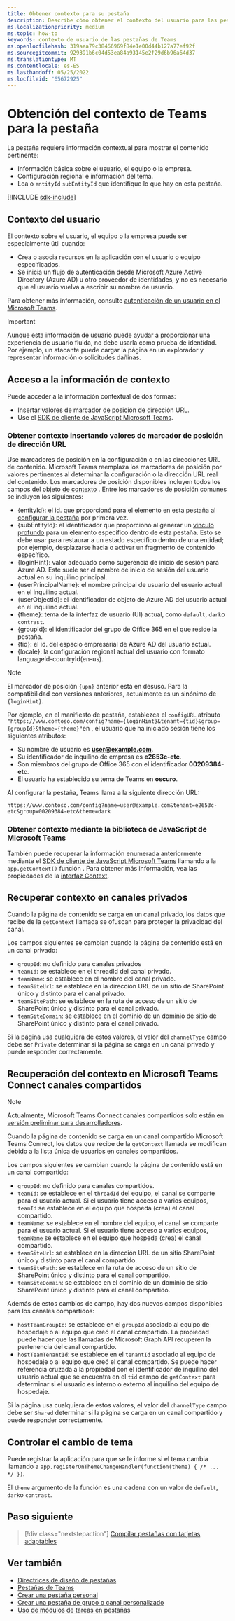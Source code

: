 ```yaml
---
title: Obtener contexto para su pestaña
description: Describe cómo obtener el contexto del usuario para las pestañas
ms.localizationpriority: medium
ms.topic: how-to
keywords: contexto de usuario de las pestañas de Teams
ms.openlocfilehash: 319aea79c38466969f84e1e00d44b127a77ef92f
ms.sourcegitcommit: 929391b6c04d53ea84a93145e2f29d6b96a64d37
ms.translationtype: MT
ms.contentlocale: es-ES
ms.lasthandoff: 05/25/2022
ms.locfileid: "65672925"
---
```

# <a name="get-context-for-your-tab"></a>Obtención del contexto de Teams para la pestaña

La pestaña requiere información contextual para mostrar el contenido pertinente:

* Información básica sobre el usuario, el equipo o la empresa.
* Configuración regional e información del tema.
* Lea o `entityId` `subEntityId` que identifique lo que hay en esta pestaña.

[!INCLUDE [sdk-include](~/includes/sdk-include.md)]

## <a name="user-context"></a>Contexto del usuario

El contexto sobre el usuario, el equipo o la empresa puede ser especialmente útil cuando:

* Crea o asocia recursos en la aplicación con el usuario o equipo especificados.
* Se inicia un flujo de autenticación desde Microsoft Azure Active Directory (Azure AD) u otro proveedor de identidades, y no es necesario que el usuario vuelva a escribir su nombre de usuario.

Para obtener más información, consulte [autenticación de un usuario en el Microsoft Teams](~/concepts/authentication/authentication.md).

> [!IMPORTANT]
> Aunque esta información de usuario puede ayudar a proporcionar una experiencia de usuario fluida, no debe usarla como prueba de identidad.  Por ejemplo, un atacante puede cargar la página en un explorador y representar información o solicitudes dañinas.

## <a name="access-context-information"></a>Acceso a la información de contexto

Puede acceder a la información contextual de dos formas:

* Insertar valores de marcador de posición de dirección URL.
* Use el [SDK de cliente de JavaScript Microsoft Teams](/javascript/api/overview/msteams-client).

### <a name="get-context-by-inserting-url-placeholder-values"></a>Obtener contexto insertando valores de marcador de posición de dirección URL

Use marcadores de posición en la configuración o en las direcciones URL de contenido. Microsoft Teams reemplaza los marcadores de posición por valores pertinentes al determinar la configuración o la dirección URL real del contenido. Los marcadores de posición disponibles incluyen todos los campos del objeto [de contexto](/javascript/api/@microsoft/teams-js/microsoftteams.context?view=msteams-client-js-1.12.1&preserve-view=true) . Entre los marcadores de posición comunes se incluyen los siguientes:

* {entityId}: el id. que proporcionó para el elemento en esta pestaña al [configurar la pestaña](~/tabs/how-to/create-tab-pages/configuration-page.md) por primera vez.
* {subEntityId}: el identificador que proporcionó al generar un [vínculo profundo](~/concepts/build-and-test/deep-links.md) para un elemento específico dentro de esta pestaña. Esto se debe usar para restaurar a un estado específico dentro de una entidad; por ejemplo, desplazarse hacia o activar un fragmento de contenido específico.
* {loginHint}: valor adecuado como sugerencia de inicio de sesión para Azure AD. Este suele ser el nombre de inicio de sesión del usuario actual en su inquilino principal.
* {userPrincipalName}: el nombre principal de usuario del usuario actual en el inquilino actual.
* {userObjectId}: el identificador de objeto de Azure AD del usuario actual en el inquilino actual.
* {theme}: tema de la interfaz de usuario (UI) actual, como `default`, `dark`o `contrast`.
* {groupId}: el identificador del grupo de Office 365 en el que reside la pestaña.
* {tid}: el id. del espacio empresarial de Azure AD del usuario actual.
* {locale}: la configuración regional actual del usuario con formato languageId-countryId(en-us).

> [!NOTE]
> El marcador de posición `{upn}` anterior está en desuso. Para la compatibilidad con versiones anteriores, actualmente es un sinónimo de `{loginHint}`.

Por ejemplo, en el manifiesto de pestaña, establezca el `configURL` atributo `"https://www.contoso.com/config?name={loginHint}&tenant={tid}&group={groupId}&theme={theme}"`en , el usuario que ha iniciado sesión tiene los siguientes atributos:

* Su nombre de usuario es **user@example.com**.
* Su identificador de inquilino de empresa es **e2653c-etc**.
* Son miembros del grupo de Office 365 con el identificador **00209384-etc**.
* El usuario ha establecido su tema de Teams en **oscuro**.

Al configurar la pestaña, Teams llama a la siguiente dirección URL:

`https://www.contoso.com/config?name=user@example.com&tenant=e2653c-etc&group=00209384-etc&theme=dark`

### <a name="get-context-by-using-the-microsoft-teams-javascript-library"></a>Obtener contexto mediante la biblioteca de JavaScript de Microsoft Teams

También puede recuperar la información enumerada anteriormente mediante el [SDK de cliente de JavaScript Microsoft Teams](/javascript/api/overview/msteams-client) llamando a la `app.getContext()` función . Para obtener más información, vea las propiedades de la [interfaz Context](/javascript/api/@microsoft/teams-js/app.context?view=msteams-client-js-latest&preserve-view=true).

## <a name="retrieve-context-in-private-channels"></a>Recuperar contexto en canales privados

Cuando la página de contenido se carga en un canal privado, los datos que recibe de la `getContext` llamada se ofuscan para proteger la privacidad del canal.

Los campos siguientes se cambian cuando la página de contenido está en un canal privado:

* `groupId`: no definido para canales privados
* `teamId`: se establece en el threadId del canal privado.
* `teamName`: se establece en el nombre del canal privado.
* `teamSiteUrl`: se establece en la dirección URL de un sitio de SharePoint único y distinto para el canal privado.
* `teamSitePath`: se establece en la ruta de acceso de un sitio de SharePoint único y distinto para el canal privado.
* `teamSiteDomain`: se establece en el dominio de un dominio de sitio de SharePoint único y distinto para el canal privado.

Si la página usa cualquiera de estos valores, el valor del `channelType` campo debe ser `Private` determinar si la página se carga en un canal privado y puede responder correctamente.

## <a name="retrieve-context-in-microsoft-teams-connect-shared-channels"></a>Recuperación del contexto en Microsoft Teams Connect canales compartidos

> [!NOTE]
> Actualmente, Microsoft Teams Connect canales compartidos solo están en [versión preliminar para desarrolladores](../../resources/dev-preview/developer-preview-intro.md).

Cuando la página de contenido se carga en un canal compartido Microsoft Teams Connect, los datos que recibe de la `getContext` llamada se modifican debido a la lista única de usuarios en canales compartidos.

Los campos siguientes se cambian cuando la página de contenido está en un canal compartido:

* `groupId`: no definido para canales compartidos.
* `teamId`: se establece en el `threadId` del equipo, el canal se comparte para el usuario actual. Si el usuario tiene acceso a varios equipos, `teamId` se establece en el equipo que hospeda (crea) el canal compartido.
* `teamName`: se establece en el nombre del equipo, el canal se comparte para el usuario actual. Si el usuario tiene acceso a varios equipos, `teamName` se establece en el equipo que hospeda (crea) el canal compartido.
* `teamSiteUrl`: se establece en la dirección URL de un sitio SharePoint único y distinto para el canal compartido.
* `teamSitePath`: se establece en la ruta de acceso de un sitio de SharePoint único y distinto para el canal compartido.
* `teamSiteDomain`: se establece en el dominio de un dominio de sitio SharePoint único y distinto para el canal compartido.

Además de estos cambios de campo, hay dos nuevos campos disponibles para los canales compartidos:

* `hostTeamGroupId`: se establece en el `groupId` asociado al equipo de hospedaje o al equipo que creó el canal compartido. La propiedad puede hacer que las llamadas de Microsoft Graph API recuperen la pertenencia del canal compartido.
* `hostTeamTenantId`: se establece en el `tenantId` asociado al equipo de hospedaje o al equipo que creó el canal compartido. Se puede hacer referencia cruzada a la propiedad con el identificador de inquilino del usuario actual que se encuentra en el `tid` campo de `getContext` para determinar si el usuario es interno o externo al inquilino del equipo de hospedaje.

Si la página usa cualquiera de estos valores, el valor del `channelType` campo debe ser `Shared` determinar si la página se carga en un canal compartido y puede responder correctamente.

## <a name="handle-theme-change"></a>Controlar el cambio de tema

Puede registrar la aplicación para que se le informe si el tema cambia llamando a `app.registerOnThemeChangeHandler(function(theme) { /* ... */ })`.

El `theme` argumento de la función es una cadena con un valor de `default`, `dark`o `contrast`.

## <a name="next-step"></a>Paso siguiente

> [!div class="nextstepaction"]
> [Compilar pestañas con tarjetas adaptables](~/tabs/how-to/build-adaptive-card-tabs.md)

## <a name="see-also"></a>Ver también

* [Directrices de diseño de pestañas](../../tabs/design/tabs.md)
* [Pestañas de Teams](~/tabs/what-are-tabs.md)
* [Crear una pestaña personal](~/tabs/how-to/create-personal-tab.md)
* [Crear una pestaña de grupo o canal personalizado](~/tabs/how-to/create-channel-group-tab.md)
* [Uso de módulos de tareas en pestañas](~/task-modules-and-cards/task-modules/task-modules-tabs.md)
